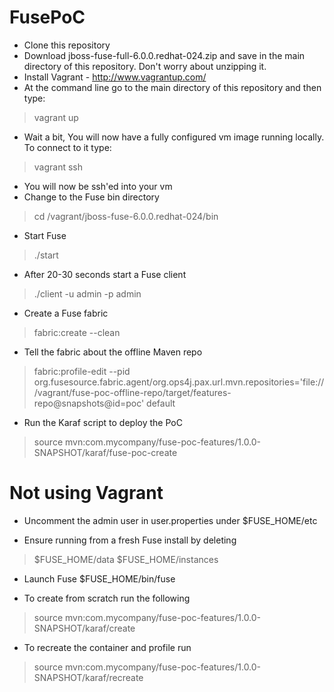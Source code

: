 FusePoC
=======

- Clone this repository
- Download jboss-fuse-full-6.0.0.redhat-024.zip and save in the main directory of this repository. Don't worry about unzipping it.
- Install Vagrant - http://www.vagrantup.com/
- At the command line go to the main directory of this repository and then type:

> vagrant up

- Wait a bit, You will now have a fully configured vm image running locally. To connect to it type:

> vagrant ssh

- You will now be ssh'ed into your vm
- Change to the Fuse bin directory

> cd /vagrant/jboss-fuse-6.0.0.redhat-024/bin

- Start Fuse

> ./start

- After 20-30 seconds start a Fuse client

> ./client -u admin -p admin

- Create a Fuse fabric

> fabric:create --clean

- Tell the fabric about the offline Maven repo

> fabric:profile-edit --pid org.fusesource.fabric.agent/org.ops4j.pax.url.mvn.repositories='file:///vagrant/fuse-poc-offline-repo/target/features-repo@snapshots@id=poc' default

- Run the Karaf script to deploy the PoC

> source mvn:com.mycompany/fuse-poc-features/1.0.0-SNAPSHOT/karaf/fuse-poc-create


Not using Vagrant
=================

- Uncomment the admin user in user.properties under $FUSE_HOME/etc

- Ensure running from a fresh Fuse install by deleting 

>	$FUSE_HOME/data
>	$FUSE_HOME/instances
	
- Launch Fuse $FUSE_HOME/bin/fuse

- To create from scratch run the following

>	source mvn:com.mycompany/fuse-poc-features/1.0.0-SNAPSHOT/karaf/create
	
- To recreate the container and profile run

>	source mvn:com.mycompany/fuse-poc-features/1.0.0-SNAPSHOT/karaf/recreate




 
